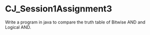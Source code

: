 # CJ_Session1Assignment3
Write a program in java to compare the truth table of Bitwise AND and Logical AND.
